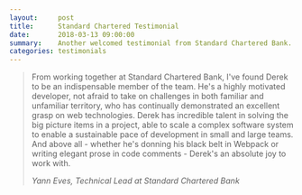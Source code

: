 ```yaml
---
layout:     post
title:      Standard Chartered Testimonial
date:       2018-03-13 09:00:00
summary:    Another welcomed testimonial from Standard Chartered Bank.
categories: testimonials
---
```


<blockquote>
  <p>
    From working together at Standard Chartered Bank, I've found Derek to be an indispensable member of the team. He's a
    highly motivated developer, not afraid to take on challenges in both familiar and unfamiliar territory, who has
    continually demonstrated an excellent grasp on web technologies. Derek has incredible talent in solving the big
    picture items in a project, able to scale a complex software system to enable a sustainable pace of development in
    small and large teams. And above all - whether he's donning his black belt in Webpack or writing elegant prose in
    code comments - Derek's an absolute joy to work with.
  </p>
  <footer><cite title="Yann Eves, Technical Lead at Standard Chartered Bank">Yann Eves, Technical Lead at Standard Chartered Bank</cite></footer>
</blockquote>